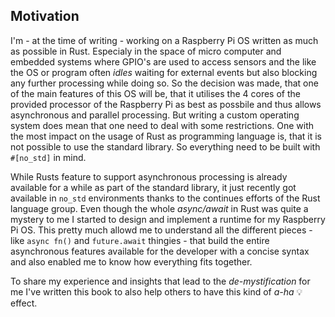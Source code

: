 ## Motivation

I'm - at the time of writing - working on a Raspberry Pi OS written as much as possible in Rust. Especialy in the space of micro computer and embedded systems where GPIO's are used to access sensors and the like the OS or program often *idles* waiting for external events but also blocking any further processing while doing so. So the decision was made, that one of the main features of this OS will be, that it utilises the 4 cores of the provided processor of the Raspberry Pi as best as possbile and thus allows asynchronous and parallel processing.  But writing a custom operating system does mean that one need to deal with some restrictions. One with the most impact on the usage of Rust as programming language is, that it is not possible to use the standard library. So everything need to be built with `#[no_std]` in mind.

While Rusts feature to support asynchronous processing is already available for a while as part of the standard library, it just recently got available in `no_std` environments thanks to the continues efforts of the Rust language group. Even though the whole *async/await* in Rust was quite a mystery to me I started to design and implement a runtime for my Raspberry Pi OS. This pretty much allowd me to understand all the different pieces - like `async fn()` and `future.await` thingies - that build the entire asynchronous features available for the developer with a concise syntax and also enabled me to know how everything fits together.

To share my experience and insights that lead to the *de-mystification* for me I've written this book to also help others to have this kind of *a-ha* 💡 effect.
